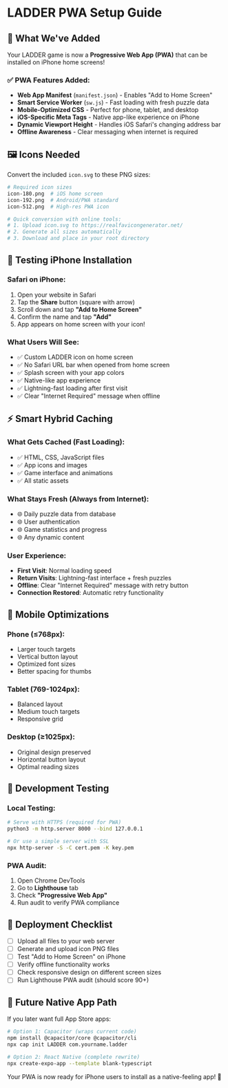 # LADDER PWA Setup Guide

## 📱 **What We've Added**

Your LADDER game is now a **Progressive Web App (PWA)** that can be installed on iPhone home screens!

### ✅ **PWA Features Added:**
- **Web App Manifest** (`manifest.json`) - Enables "Add to Home Screen"
- **Smart Service Worker** (`sw.js`) - Fast loading with fresh puzzle data
- **Mobile-Optimized CSS** - Perfect for phone, tablet, and desktop
- **iOS-Specific Meta Tags** - Native app-like experience on iPhone
- **Dynamic Viewport Height** - Handles iOS Safari's changing address bar
- **Offline Awareness** - Clear messaging when internet is required

## 🖼️ **Icons Needed**

Convert the included `icon.svg` to these PNG sizes:

```bash
# Required icon sizes
icon-180.png  # iOS home screen
icon-192.png  # Android/PWA standard
icon-512.png  # High-res PWA icon

# Quick conversion with online tools:
# 1. Upload icon.svg to https://realfavicongenerator.net/
# 2. Generate all sizes automatically
# 3. Download and place in your root directory
```

## 📲 **Testing iPhone Installation**

### **Safari on iPhone:**
1. Open your website in Safari
2. Tap the **Share** button (square with arrow)
3. Scroll down and tap **"Add to Home Screen"**
4. Confirm the name and tap **"Add"**
5. App appears on home screen with your icon!

### **What Users Will See:**
- ✅ Custom LADDER icon on home screen
- ✅ No Safari URL bar when opened from home screen
- ✅ Splash screen with your app colors
- ✅ Native-like app experience
- ✅ Lightning-fast loading after first visit
- ✅ Clear "Internet Required" message when offline

## ⚡ **Smart Hybrid Caching**

### **What Gets Cached (Fast Loading):**
- ✅ HTML, CSS, JavaScript files
- ✅ App icons and images
- ✅ Game interface and animations
- ✅ All static assets

### **What Stays Fresh (Always from Internet):**
- 🌐 Daily puzzle data from database
- 🌐 User authentication
- 🌐 Game statistics and progress
- 🌐 Any dynamic content

### **User Experience:**
- **First Visit**: Normal loading speed
- **Return Visits**: Lightning-fast interface + fresh puzzles
- **Offline**: Clear "Internet Required" message with retry button
- **Connection Restored**: Automatic retry functionality

## 🎨 **Mobile Optimizations**

### **Phone (≤768px):**
- Larger touch targets
- Vertical button layout
- Optimized font sizes
- Better spacing for thumbs

### **Tablet (769-1024px):**
- Balanced layout
- Medium touch targets
- Responsive grid

### **Desktop (≥1025px):**
- Original design preserved
- Horizontal button layout
- Optimal reading sizes

## 🔧 **Development Testing**

### **Local Testing:**
```bash
# Serve with HTTPS (required for PWA)
python3 -m http.server 8000 --bind 127.0.0.1

# Or use a simple server with SSL
npx http-server -S -C cert.pem -K key.pem
```

### **PWA Audit:**
1. Open Chrome DevTools
2. Go to **Lighthouse** tab
3. Check **"Progressive Web App"**
4. Run audit to verify PWA compliance

## 🚀 **Deployment Checklist**

- [ ] Upload all files to your web server
- [ ] Generate and upload icon PNG files
- [ ] Test "Add to Home Screen" on iPhone
- [ ] Verify offline functionality works
- [ ] Check responsive design on different screen sizes
- [ ] Run Lighthouse PWA audit (should score 90+)

## 📱 **Future Native App Path**

If you later want full App Store apps:

```bash
# Option 1: Capacitor (wraps current code)
npm install @capacitor/core @capacitor/cli
npx cap init LADDER com.yourname.ladder

# Option 2: React Native (complete rewrite)
npx create-expo-app --template blank-typescript
```

Your PWA is now ready for iPhone users to install as a native-feeling app! 🎯